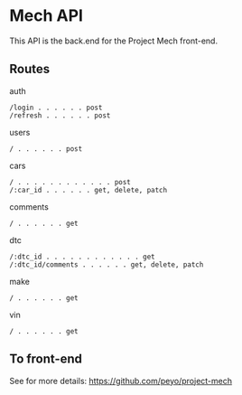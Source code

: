 # Mech API

This API is the back.end for the Project Mech front-end.

## Routes
auth
```
/login . . . . . . post
/refresh . . . . . . post
```

users
```
/ . . . . . . post
```

cars
```
/ . . . . . . . . . . . . post
/:car_id . . . . . . get, delete, patch
```

comments
```
/ . . . . . . get
```

dtc
```
/:dtc_id . . . . . . . . . . . . get
/:dtc_id/comments . . . . . . get, delete, patch
```

make
```
/ . . . . . . get
```

vin
```
/ . . . . . . get
```

## To front-end
See for more details: https://github.com/peyo/project-mech
